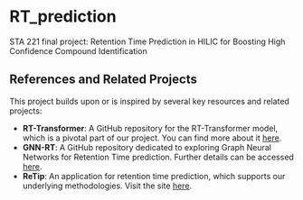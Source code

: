# RT_prediction
STA 221 final project: Retention Time Prediction in HILIC for Boosting High Confidence Compound Identification 

## References and Related Projects

This project builds upon or is inspired by several key resources and related projects:

- **RT-Transformer**: A GitHub repository for the RT-Transformer model, which is a pivotal part of our project. You can find more about it [here](https://github.com/01dadada/RT-Transformer).
- **GNN-RT**: A GitHub repository dedicated to exploring Graph Neural Networks for Retention Time prediction. Further details can be accessed [here](https://github.com/Qiong-Yang/GNNRT).
- **ReTip**: An application for retention time prediction, which supports our underlying methodologies. Visit the site [here](https://www.retip.app).
